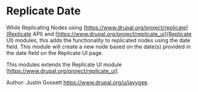# Replicate Date


While Replicating Nodes using
[https://www.drupal.org/project/replicate](Replicate API) and
[https://www.drupal.org/project/replicate_ui](Replicate UI) modules,
this adds the functionality to replicated nodes using the date field.
This module will create a new node based on the date(s) provided in the
date field on the Replicate UI page.

This modules extends the Replicate UI module
[https://www.drupal.org/project/replicate_ui].

Author: Justin Gossett <https://www.drupal.org/u/jayvgee>.
